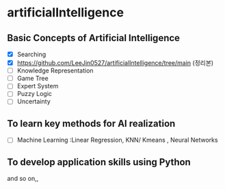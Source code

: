 # artificialIntelligence

## Basic Concepts of Artificial Intelligence
 - [x] Searching
 - [x] https://github.com/LeeJin0527/artificialIntelligence/tree/main (정리본)
 - [ ] Knowledge Representation
 - [ ] Game Tree
 - [ ] Expert System
 - [ ] Puzzy Logic
 - [ ] Uncertainty

## To learn key methods for AI realization
- [ ] Machine Learning :Linear Regression, KNN/ Kmeans , Neural Networks

## To develop application skills using Python

and so on,,

